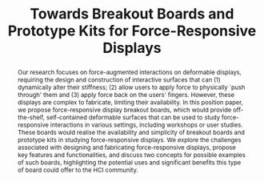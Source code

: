 ---
number: 84
title: "Towards Breakout Boards and Prototype Kits for Force-Responsive Displays"

author0_name: James Nash
author0_affiliation: University of Bath

author1_name: Cameron Steer
author1_affiliation: University of Bath

author2_name: Teodora Dinca
author2_affiliation: University of Bath

author3_name: Christopher Clarke
author3_affiliation: University of Bath

author4_name: Jason Alexander
author4_affiliation: University of Bath


abstract: "Our research focuses on force-augmented interactions on deformable displays, requiring the design and construction of interactive surfaces that can (1) dynamically alter their stiffness; (2) allow users to apply force to physically `push through' them and (3) apply force back on the users' fingers. However, these displays are complex to fabricate, limiting their availability. In this position paper, we propose force-responsive display breakout boards, which would provide off-the-shelf, self-contained deformable surfaces that can be used to study force-responsive interactions in various settings, including workshops or user studies. These boards would realise the availability and simplicity of breakout boards and prototype kits in studying force-responsive displays. We explore the challenges associated with designing and fabricating force-responsive displays, propose key features and functionalities, and discuss two concepts for possible examples of such boards, highlighting the potential uses and significant benefits this type of board could offer to the HCI community."

pdf: 
---
